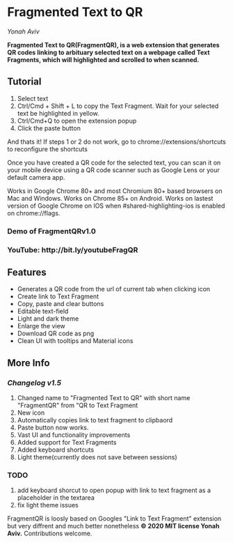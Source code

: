 <h1>Fragmented Text to QR</h1><p>
<em>Yonah Aviv</em><p>
<b>Fragmented Text to QR(FragmentQR), is a web extension that generates QR codes linking to arbituary selected text on a webpage called Text Fragments, which will highlighted and scrolled to when scanned.</b>

<h2>Tutorial</h2><p>
 <ol>
  <li>Select text</li>
  <li>Ctrl/Cmd + Shift + L to copy the Text Fragment. Wait for your selected text be highlighted in yellow.
  <li>Ctrl/Cmd+Q to open the extension popup</li>
  <li>Click the paste button</li>
 </ol>
 And thats it! If steps 1 or 2 do not work, go to chrome://extensions/shortcuts to reconfigure the shortcuts<p>
Once you have created a QR code for the selected text, you can scan it on your mobile device using a QR code scanner such as Google Lens or your default camera app. <p>
Works in Google Chrome 80+ and most Chromium 80+ based browsers on Mac and Windows. Works on Chrome 85+ on Android. Works on lastest version of Google Chrome on IOS when #shared-highlighting-ios is enabled on chrome://flags.<p>

<h3>Demo of FragmentQRv1.0<h3>
YouTube: http://bit.ly/youtubeFragQR
<h2>Features</h2><p> 
<ul>
  <li>Generates a QR code from the url of current tab when clicking icon</li>
  <li>Create link to Text Fragment</li>
  <li>Copy, paste and clear buttons</li>
  <li>Editable text-field</li>
  <li>Light and dark theme</li>
  <li>Enlarge the view</li>
  <li>Download QR code as png</li>
  <li>Clean UI with tooltips and Material icons</li>
</ul>


<h2>More Info</h2><p>
 
<h3><em>Changelog v1.5</em></h3><p>
 <ol>  
  <li>Changed name to "Fragmented Text to QR" with short name "FragmentQR" from "QR to Text Fragment</li>
  <li>New icon</li>
  <li>Automatically copies link to text fragment to clipbaord</li>
  <li>Paste button now works.</li>
  <li>Vast UI and functionality improvements</li>
  <li>Added support for Text Fragments</li>
  <li>Added keyboard shortcuts</li>
  <li>Light theme(currently does not save between sessions)</li>
 </ol><p>



<h3>TODO</h3><p>
  <ol>
    <li>add keyboard shorcut to open popup with link to text fragment as a placeholder in the textarea</li>
    <li>fix light theme issues</li>
  </ol>

FragmentQR is loosly based on Googles "Link to Text Fragment" extension but very diffrent and much better nonetheless 
<b>© 2020 MIT license Yonah Aviv.</b>
Contributions welcome.<p>

